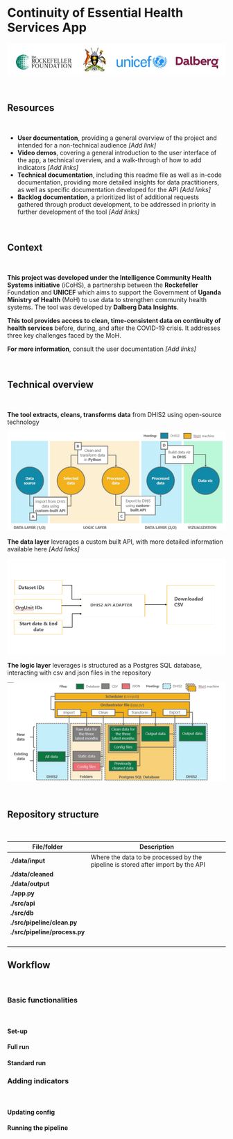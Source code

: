 # Continuity of Essential Health Services App 

 ![](doc/images/top_banner.jpg)

<br>

## Resources

<br>

- **User documentation**, providing a general overview of the project and intended for a non-technical audience *[Add link]*
- **Video demos**, covering a general introduction to the user interface of the app, a technical overview, and a walk-through of how to add indicators *[Add links]*
- **Technical documentation**, including this readme file as well as in-code documentation, providing more detailed insights for data practitioners, as well as specific documentation developed for the API *[Add links]*
- **Backlog documentation**, a prioritized list of additional requests gathered through product development, to be addressed in priority in further development of the tool *[Add links]*

<br>

## Context

<br>

**This project was developed under the Intelligence Community Health Systems initiative** (iCoHS), a partnership between the **Rockefeller** Foundation and **UNICEF** which aims to support the Government of **Uganda Ministry of Health** (MoH) to use data to strengthen community health systems.  The tool was developed by **Dalberg Data Insights**.

**This tool provides access to clean, time-consistent data on continuity of health services** before, during, and after the COVID-19 crisis. It addresses three key challenges faced by the MoH.

**For more information**, consult the user documentation *[Add links]*

<br>

## Technical overview

<br>

**The tool extracts, cleans, transforms data** from DHIS2 using open-source technology

![](doc/images/overview.jpg)

**The data layer** leverages a custom built API, with more detailed information available here *[Add links]* 

![](doc/images/api.png)

**The logic layer** leverages is structured as a Postgres SQL database, interacting with csv and json files in the repository 

![](doc/images/pipeline.jpg)

<br>

## Repository structure

<br>

| File/folder | Description |
|-------------|-------|
|**./data/input**|Where the data to be processed by the pipeline is stored after import by the API |
|**./data/cleaned**||
|**./data/output**||
|**./app.py**||
|**./src/api**||
|**./src/db**||
|**./src/pipeline/clean.py**||
|**./src/pipeline/process.py**||
|||
|||
|||
|||

## Workflow

<br>

### Basic functionalities

<br>

#### Set-up

#### Full run

#### Standard run


### Adding indicators

<br>

#### Updating config

#### Running the pipeline